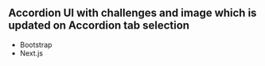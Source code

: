 ## Accordion UI with challenges and image which is updated on Accordion tab selection

* Bootstrap
* Next.js




